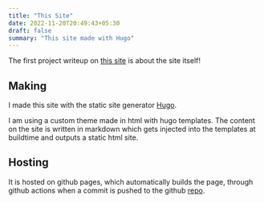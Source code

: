 ```yaml
---
title: "This Site"
date: 2022-11-20T20:49:43+05:30
draft: false
summary: "This site made with Hugo"
---
```


The first project writeup on [this site](/projects/this-site) is about the site itself!

## Making

I made this site with the static site generator [Hugo](https://gohugo.io/).

I am using a custom theme made in html with hugo templates. The content on the site is written in markdown which gets injected into the templates at buildtime and outputs a static html site.

## Hosting

It is hosted on github pages, which automatically builds the page, through github actions when a commit is pushed to the github [repo](https://github.com/govindsanal/govind-sanal).


